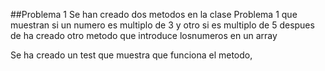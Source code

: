 ##Problema 1
Se han creado dos metodos en la clase Problema 1 que muestran si 
un numero es multiplo de 3 y otro si es multiplo de 5
despues de ha creado otro metodo que introduce losnumeros en un array

Se ha creado un test que muestra que funciona el metodo,